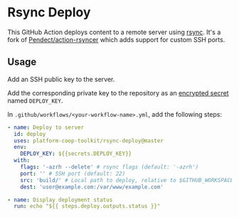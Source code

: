 # Rsync Deploy

This GitHub Action deploys content to a remote server using [rsync](https://rsync.samba.org/). It's a fork of [Pendect/action-rsyncer](https://github.com/Pendect/action-rsyncer) which adds support for custom SSH ports.

## Usage

Add an SSH public key to the server.

Add the corresponding private key to the repository as an [encrypted secret](https://help.github.com/en/actions/automating-your-workflow-with-github-actions/creating-and-using-encrypted-secrets) named `DEPLOY_KEY`.

In `.github/workflows/<your-workflow-name>.yml`, add the following steps:

```yml
- name: Deploy to server
  id: deploy
  uses: platform-coop-toolkit/rsync-deploy@master
  env:
    DEPLOY_KEY: ${{secrets.DEPLOY_KEY}}
  with:
    flags: '-azrh --delete' # rsync flags (default: '-azrh')
    port: '' # SSH port (default: 22)
    src: 'build/' # Local path to deploy, relative to $GITHUB_WORKSPACE (default: '')
    dest: 'user@example.com:/var/www/example.com'

- name: Display deployment status
  run: echo "${{ steps.deploy.outputs.status }}"
```
